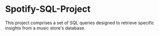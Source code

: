 # Spotify-SQL-Project
 This project comprises a set of SQL queries designed to retrieve specific insights from a music store's database.
